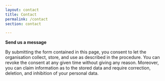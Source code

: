 ```yaml
---
layout: contact
title: Contact
permalink: /contact
section: contact

---
```


**Send us a message**

By submitting the form contained in this page, you consent to let the organisation collect, store, and use as described in the procedure. 
You can revoke the consent at any given time without giving any reason. 
Moreover, you can claim information as to the stored data and require correction, deletion, and inhibition of your personal data.
